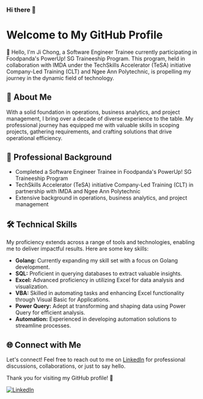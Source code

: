 ### Hi there 👋

<!--
**jichong-tay/jichong-tay** is a ✨ _special_ ✨ repository because its `README.md` (this file) appears on your GitHub profile.

Here are some ideas to get you started:

- 🔭 I’m currently working on ...
- 🌱 I’m currently learning ...
- 👯 I’m looking to collaborate on ...
- 🤔 I’m looking for help with ...
- 💬 Ask me about ...
- 📫 How to reach me: ...
- 😄 Pronouns: ...
- ⚡ Fun fact: ...
-->
# Welcome to My GitHub Profile

👋 Hello, I'm Ji Chong, a Software Engineer Trainee currently participating in Foodpanda's PowerUp! SG Traineeship Program. This program, held in collaboration with IMDA under the TechSkills Accelerator (TeSA) initiative Company-Led Training (CLT) and Ngee Ann Polytechnic, is propelling my journey in the dynamic field of technology.

## 🚀 About Me

With a solid foundation in operations, business analytics, and project management, I bring over a decade of diverse experience to the table. My professional journey has equipped me with valuable skills in scoping projects, gathering requirements, and crafting solutions that drive operational efficiency.

## 💼 Professional Background

- Completed a Software Engineer Trainee in Foodpanda's PowerUp! SG Traineeship Program
- TechSkills Accelerator (TeSA) initiative Company-Led Training (CLT) in partnership with IMDA and Ngee Ann Polytechnic
- Extensive background in operations, business analytics, and project management

## 🛠️ Technical Skills

My proficiency extends across a range of tools and technologies, enabling me to deliver impactful results. Here are some key skills:

- **Golang:** Currently expanding my skill set with a focus on Golang development.
- **SQL:** Proficient in querying databases to extract valuable insights.
- **Excel:** Advanced proficiency in utilizing Excel for data analysis and visualization.
- **VBA:** Skilled in automating tasks and enhancing Excel functionality through Visual Basic for Applications.
- **Power Query:** Adept at transforming and shaping data using Power Query for efficient analysis.
- **Automation:** Experienced in developing automation solutions to streamline processes.


## 🌐 Connect with Me

Let's connect! Feel free to reach out to me on [LinkedIn](https://www.linkedin.com/in/jichong-tay/) for professional discussions, collaborations, or just to say hello.

Thank you for visiting my GitHub profile! 🙌

[![LinkedIn](https://img.shields.io/badge/LinkedIn-Connect-blue)](https://www.linkedin.com/in/jichong-tay/)
